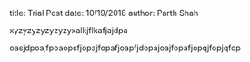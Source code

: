 title: Trial Post
date: 10/19/2018
author: Parth Shah

xyzyzyzyzyzyzyxalkjflkafjajdpa


oasjdpoajfpoaopsfjopajfopafjoapfjdopajoajfopafjopqjfopjqfop